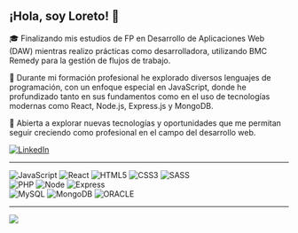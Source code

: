 ## ¡Hola, soy Loreto! 👋

🎓 Finalizando mis estudios de FP en Desarrollo de Aplicaciones Web (DAW) mientras realizo prácticas como desarrolladora, utilizando BMC Remedy para la gestión de flujos de trabajo.

🌟 Durante mi formación profesional he explorado diversos lenguajes de programación, con un enfoque especial en JavaScript, donde he profundizado tanto en sus fundamentos como en el uso de tecnologías modernas como React, Node.js, Express.js y MongoDB.

💼 Abierta a explorar nuevas tecnologías y oportunidades que me permitan seguir creciendo como profesional en el campo del desarrollo web.

[![LinkedIn](https://img.shields.io/badge/LinkedIn-%230077B5.svg?logo=linkedin&logoColor=white)](https://linkedin.com/in/loreto-garde) 

--- 
![JavaScript](https://img.shields.io/badge/javascript-%23323330.svg?style=for-the-badge&logo=javascript&logoColor=%23F7DF1E)
![React](https://img.shields.io/badge/React-20232A?style=for-the-badge&logo=react&logoColor=61DAFB)
![HTML5](https://img.shields.io/badge/html5-%23E34F26.svg?style=for-the-badge&logo=html5&logoColor=white) 
![CSS3](https://img.shields.io/badge/css3-%231572B6.svg?style=for-the-badge&logo=css3&logoColor=white) 
![SASS](https://img.shields.io/badge/SASS-hotpink.svg?style=for-the-badge&logo=SASS&logoColor=white)  
![PHP](https://img.shields.io/badge/php-%23777BB4.svg?style=for-the-badge&logo=php&logoColor=white)
![Node](https://img.shields.io/badge/Node.js-43853D?style=for-the-badge&logo=node.js&logoColor=white)
![Express](https://img.shields.io/badge/Express.js-404D59?style=for-the-badge)  
![MySQL](https://img.shields.io/badge/mysql-4479A1.svg?style=for-the-badge&logo=mysql&logoColor=white)
![MongoDB](https://img.shields.io/badge/MongoDB-4EA94B?style=for-the-badge&logo=mongodb&logoColor=white)
![ORACLE](https://img.shields.io/badge/Oracle-F80000?style=for-the-badge&logo=Oracle&logoColor=white)  


---
[![](https://visitcount.itsvg.in/api?id=loret0g&icon=0&color=0)](https://visitcount.itsvg.in)
